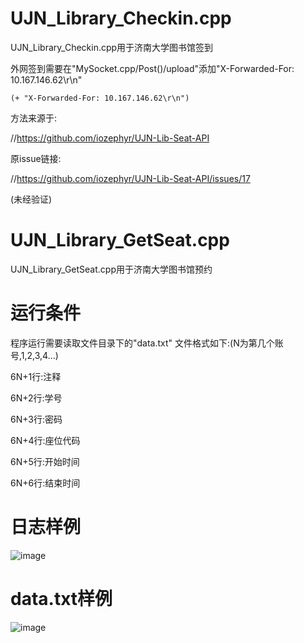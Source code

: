 # UJN_Library_Checkin.cpp
UJN_Library_Checkin.cpp用于济南大学图书馆签到
  
  外网签到需要在"MySocket.cpp/Post()/upload"添加"X-Forwarded-For: 10.167.146.62\r\n"
  
    (+ "X-Forwarded-For: 10.167.146.62\r\n")
  
  方法来源于:
  
  //https://github.com/iozephyr/UJN-Lib-Seat-API
  
  原issue链接:
  
  //https://github.com/iozephyr/UJN-Lib-Seat-API/issues/17
  
  (未经验证)

# UJN_Library_GetSeat.cpp

UJN_Library_GetSeat.cpp用于济南大学图书馆预约

# 运行条件

程序运行需要读取文件目录下的"data.txt"
文件格式如下:(N为第几个账号,1,2,3,4…)

6N+1行:注释

6N+2行:学号

6N+3行:密码

6N+4行:座位代码

6N+5行:开始时间

6N+6行:结束时间

# 日志样例

![image](https://github.com/cym2018/Cpp_Socket/blob/master/app/log.jpg)

# data.txt样例

![image](https://github.com/cym2018/Cpp_Socket/blob/master/app/data.jpg)

